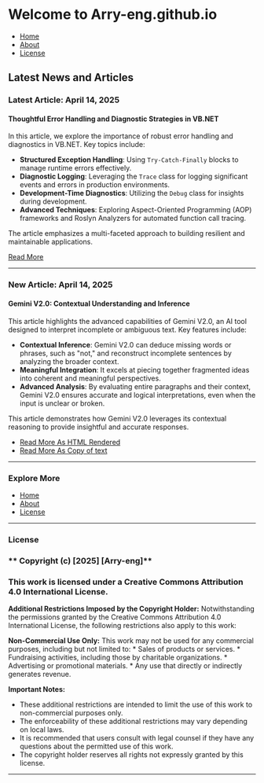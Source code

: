 # Welcome to Arry-eng.github.io
- [Home](./README.md)   
- [About](./About.md)
- [License](./LICENSE.md)
## Latest News and Articles

### Latest Article: April 14, 2025
#### Thoughtful Error Handling and Diagnostic Strategies in VB.NET
In this article, we explore the importance of robust error handling and diagnostics in VB.NET. Key topics include:

- **Structured Exception Handling**: Using `Try-Catch-Finally` blocks to manage runtime errors effectively.
- **Diagnostic Logging**: Leveraging the `Trace` class for logging significant events and errors in production environments.
- **Development-Time Diagnostics**: Utilizing the `Debug` class for insights during development.
- **Advanced Techniques**: Exploring Aspect-Oriented Programming (AOP) frameworks and Roslyn Analyzers for automated function call tracing.

The article emphasizes a multi-faceted approach to building resilient and maintainable applications.

[Read More](./VB.NET_ErrorHandling_1.html)

---

### New Article: April 14, 2025
#### Gemini V2.0: Contextual Understanding and Inference
This article highlights the advanced capabilities of Gemini V2.0, an AI tool designed to interpret incomplete or ambiguous text. Key features include:

- **Contextual Inference**: Gemini V2.0 can deduce missing words or phrases, such as "not," and reconstruct incomplete sentences by analyzing the broader context.
- **Meaningful Integration**: It excels at piecing together fragmented ideas into coherent and meaningful perspectives.
- **Advanced Analysis**: By evaluating entire paragraphs and their context, Gemini V2.0 ensures accurate and logical interpretations, even when the input is unclear or broken.

This article demonstrates how Gemini V2.0 leverages its contextual reasoning to provide insightful and accurate responses.

- [Read More As HTML Rendered](./GeminiV2_ContextualUnderstanding.html)
- [Read More As Copy of text](./GeminiV2_0_SC_India_13Aprl2025.txt)
---

### Explore More
- [Home](./README.md)
- [About](./About.md)
- [License](./LICENSE.md)
---
### License	
### ** Copyright (c) [2025] [Arry-eng]**
### **This work is licensed under a Creative Commons Attribution 4.0 International License.**
**Additional Restrictions Imposed by the Copyright Holder:**
Notwithstanding the permissions granted by the Creative Commons Attribution 4.0 International License, the following restrictions also apply to this work:

**Non-Commercial Use Only:** This work may not be used for any commercial purposes, including but not limited to:
    * Sales of products or services.
    * Fundraising activities, including those by charitable organizations.
    * Advertising or promotional materials.
    * Any use that directly or indirectly generates revenue.
    
**Important Notes:**
* These additional restrictions are intended to limit the use of this work to non-commercial purposes only.
* The enforceability of these additional restrictions may vary depending on local laws.
* It is recommended that users consult with legal counsel if they have any questions about the permitted use of this work.
* The copyright holder reserves all rights not expressly granted by this license.
---

